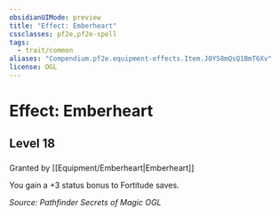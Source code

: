 ```yaml
---
obsidianUIMode: preview
title: "Effect: Emberheart"
cssclasses: pf2e,pf2e-spell
tags:
  - trait/common
aliases: "Compendium.pf2e.equipment-effects.Item.J0YS8mQsQ1BmT6Xv"
license: OGL
---
```

# Effect: Emberheart
## Level 18
### 






Granted by [[Equipment/Emberheart|Emberheart]]

You gain a +3 status bonus to Fortitude saves.

*Source: Pathfinder Secrets of Magic*
*OGL*